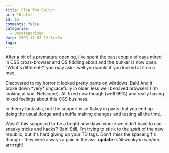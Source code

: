 ```yaml
---
title: Flip The Switch
url: 16.html
id: 16
comments: false
categories:
  - Uncategorized
date: 2003-11-07 12:34:34
tags:
---
```


After a bit of a premature opening, I've spent the past couple of days mired in CSS cross-browser and OS fiddling about and the bunker is now open. "What's different?" you may ask - well you would if you looked at it on a mac. 

Discovered to my horror it looked pretty pants on windows. Bah! And it broke down \*very\* ungracefully in older, less well behaved browsers (I'm looking at you, Netscape). All fixed now though (well 99%) and really having mixed feelings about this CSS business. 

In theory fantastic, but the support is so flakey in parts that you end up doing the usual dodge and shuffle making changes and testing all the time. 

Wasn't this supposed to be a bright new dawn where we didn't have to use sneaky tricks and hacks? Bah! Still, I'm trying to stick to the _spirit_ of the new republic, but it's hard giving up your TD tags. Don't miss the spacer.gif's though - they were always a pain in the ass. **update:** _still_ wonky in win/ie5. arrrrrgh!